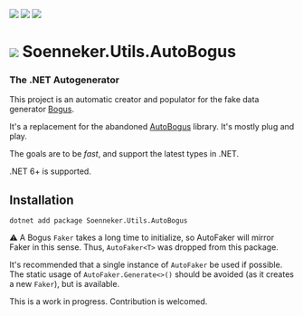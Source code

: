﻿[![](https://img.shields.io/nuget/v/soenneker.utils.autobogus.svg?style=for-the-badge)](https://www.nuget.org/packages/soenneker.utils.autobogus/)
[![](https://img.shields.io/github/actions/workflow/status/soenneker/soenneker.utils.autobogus/publish-package.yml?style=for-the-badge)](https://github.com/soenneker/soenneker.utils.autobogus/actions/workflows/publish-package.yml)
[![](https://img.shields.io/nuget/dt/soenneker.utils.autobogus.svg?style=for-the-badge)](https://www.nuget.org/packages/soenneker.utils.autobogus/)

# ![](https://user-images.githubusercontent.com/4441470/224455560-91ed3ee7-f510-4041-a8d2-3fc093025112.png) Soenneker.Utils.AutoBogus
### The .NET Autogenerator 

This project is an automatic creator and populator for the fake data generator [Bogus](https://github.com/bchavez/Bogus).

It's a replacement for the abandoned [AutoBogus](https://github.com/nickdodd79/AutoBogus) library. It's mostly plug and play. 

The goals are to be *fast*, and support the latest types in .NET.

.NET 6+ is supported. 

## Installation

```
dotnet add package Soenneker.Utils.AutoBogus
```

⚠️ A Bogus `Faker` takes a long time to initialize, so AutoFaker will mirror Faker in this sense. Thus, `AutoFaker<T>` was dropped from this package.

It's recommended that a single instance of `AutoFaker` be used if possible. The static usage of `AutoFaker.Generate<>()` should be avoided (as it creates a new `Faker`), but is available. 

This is a work in progress. Contribution is welcomed.